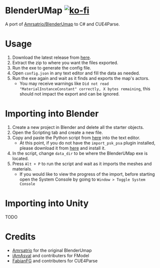# BlenderUMap [![ko-fi](https://ko-fi.com/img/githubbutton_sm.svg)](https://ko-fi.com/S6S244CYE)
A port of [Amrsatrio/BlenderUmap](https://github.com/Amrsatrio/BlenderUmap) to C# and CUE4Parse.

# Usage
1. Download the latest release from [here](https://github.com/TrevTV/BlenderUMap/releases).
2. Extract the zip to where you want the files exported.
3. Run the exe to generate the config file.
4. Open `config.json` in any text editor and fill the data as needed.
5. Run the exe again and wait as it finds and exports the map's actors.
   - You may receive warnings like `Did not read "MaterialInstanceConstant" correctly, X bytes remaining`, this should not impact the export and can be ignored.

# Importing into Blender
1. Create a new project in Blender and delete all the starter objects.
2. Open the Scripting tab and create a new file.
3. Copy and paste the Python script from [here](https://github.com/TrevTV/BlenderUMap/blob/main/ImporterSource/blender_import.py) into the text editor.
    - At this point, if you do not have the `import_psk_psa` plugin installed, please download it from [here](https://github.com/Befzz/blender3d_import_psk_psa) and install it.
4. In the script, change `data_dir` to be where the BlenderUMap exe is located.
5. Press `Alt + P` to run the script and wait as it imports the meshes and materials.
    - If you would like to view the progress of the import, before starting open the System Console by going to `Window > Toggle System Console`

# Importing into Unity
TODO

# Credits
 - [Amrsatrio](https://github.com/Amrsatrio/) for the original BlenderUmap
 - [iAmAsval](https://github.com/iAmAsval) and contributers for FModel
 - [FabianFG](https://github.com/FabianFG) and contributers for CUE4Parse